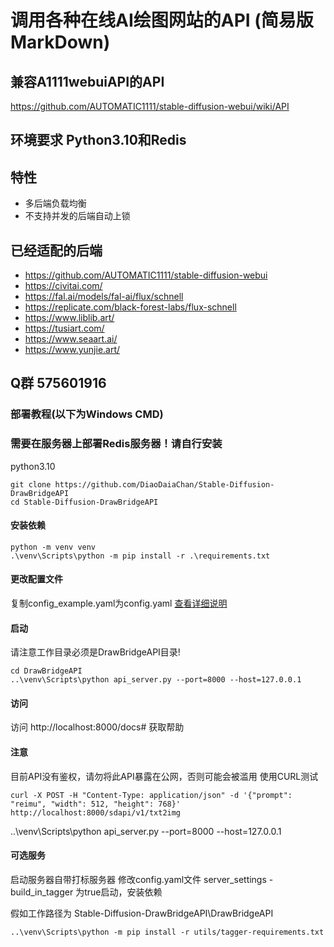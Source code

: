 # 调用各种在线AI绘图网站的API (简易版MarkDown)
## 兼容A1111webuiAPI的API
https://github.com/AUTOMATIC1111/stable-diffusion-webui/wiki/API

## 环境要求 Python3.10和Redis
## 特性
- 多后端负载均衡
- 不支持并发的后端自动上锁
## 已经适配的后端
- https://github.com/AUTOMATIC1111/stable-diffusion-webui
- https://civitai.com/
- https://fal.ai/models/fal-ai/flux/schnell
- https://replicate.com/black-forest-labs/flux-schnell
- https://www.liblib.art/
- https://tusiart.com/
- https://www.seaart.ai/
- https://www.yunjie.art/
## Q群 575601916
### 部署教程(以下为Windows CMD)
### 需要在服务器上部署Redis服务器！请自行安装
python3.10
```
git clone https://github.com/DiaoDaiaChan/Stable-Diffusion-DrawBridgeAPI
cd Stable-Diffusion-DrawBridgeAPI
```
#### 安装依赖
```
python -m venv venv
.\venv\Scripts\python -m pip install -r .\requirements.txt
```
#### 更改配置文件
复制config_example.yaml为config.yaml
[查看详细说明](DrawBridgeAPI/config_example.yaml)
#### 启动
请注意工作目录必须是DrawBridgeAPI目录!
```
cd DrawBridgeAPI
..\venv\Scripts\python api_server.py --port=8000 --host=127.0.0.1
```
#### 访问
访问 http://localhost:8000/docs# 获取帮助
#### 注意
目前API没有鉴权，请勿将此API暴露在公网，否则可能会被滥用
使用CURL测试
```
curl -X POST -H "Content-Type: application/json" -d '{"prompt": "reimu", "width": 512, "height": 768}' http://localhost:8000/sdapi/v1/txt2img
```
..\venv\Scripts\python api_server.py --port=8000 --host=127.0.0.1

#### 可选服务
启动服务器自带打标服务器
修改config.yaml文件 server_settings - build_in_tagger 为true启动，安装依赖

假如工作路径为 Stable-Diffusion-DrawBridgeAPI\DrawBridgeAPI
```
..\venv\Scripts\python -m pip install -r utils/tagger-requirements.txt
```
